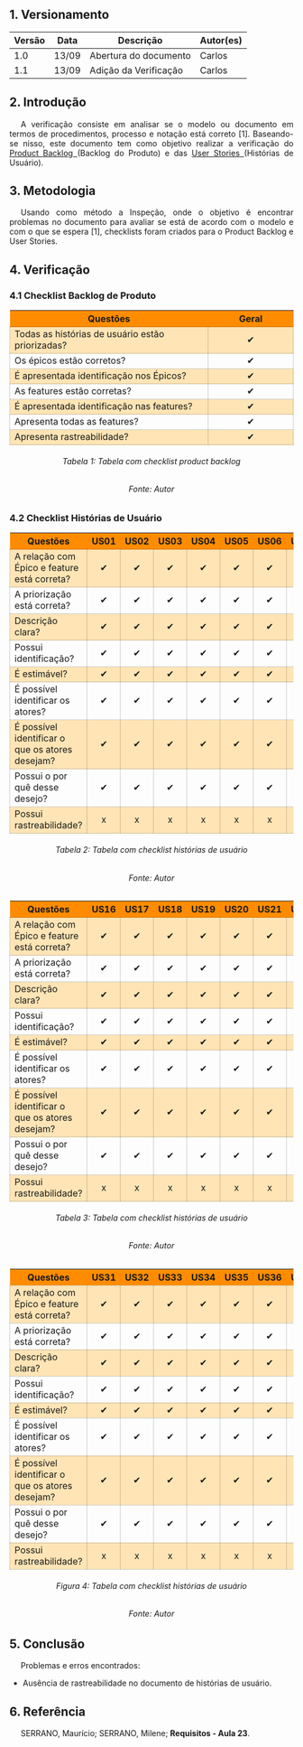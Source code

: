 ## 1. Versionamento

| Versão | Data  | Descrição             | Autor(es)       |
| ------ | ----- | --------------------- | --------------- |
| 1.0    | 13/09 | Abertura do documento | Carlos |
| 1.1    | 13/09 | Adição da Verificação | Carlos |

## 2. Introdução

<p style="text-align: justify; text-indent: 20px">
A verificação consiste em analisar se o modelo ou documento em termos de procedimentos, processo e notação está correto [1]. Baseando-se nisso, este documento tem como objetivo realizar a verificação do <a href="../../../modelagem/product_backlog"> Product Backlog </a>(Backlog do Produto) e das <a href="../../../modelagem/historias_usuario"> User Stories </a>(Histórias de Usuário).
</p>

## 3. Metodologia

<p style="text-align: justify; text-indent: 20px">
Usando como método a Inspeção, onde o objetivo é encontrar problemas no documento para avaliar se está de acordo com o modelo e com o que se espera [1], checklists foram criados para o Product Backlog e User Stories.
</p>

## 4. Verificação

### 4.1 Checklist Backlog de Produto

<style>
    #celula {
        vertical-align: middle;
        text-align: center;
    }
    .row{
        border: 0.2px solid rgba(0,0,0,0.2);
    }
    #color{
        background-color: #FFE4B5;
    }
</style>
<center>

<table class="">
    <thead style="background-color:	#FF8C00;">
        <tr>
            <th style="width: 70%;">Questões</th>
            <th style="width: 30%;">Geral</th>
        </tr>
    </thead>
    <tbody >
        <tr id="color">
            <td class="row">Todas as histórias de usuário estão priorizadas?</td>
            <td id="celula" class="row"> ✔</td>
        </tr>
        <tr>
            <td class="row">Os épicos estão corretos?</td>
            <td id="celula" class="row"> ✔</td>
        </tr>
        <tr id="color">
            <td class="row">É apresentada identificação nos Épicos?</td>
            <td id="celula" class="row"> ✔</td>
        </tr>
        <tr>
            <td class="row">As features estão corretas?</td>
            <td id="celula" class="row"> ✔</td>
        </tr>
        <tr id="color"> 
            <td class="row">É apresentada identificação nas features?</td>
            <td id="celula" class="row"> ✔</td>
        </tr>
        <tr>
            <td class="row">Apresenta todas as features?</td>
            <td id="celula" class="row"> ✔</td>
        </tr>
        <tr id="color">
            <td class="row">Apresenta rastreabilidade?</td>
            <td id="celula" class="row"> ✔</td>
        </tr>
    </tbody>
</table>
</center>

<h6 align = "center">Tabela 1: Tabela com checklist product backlog </h6>
<h6 align = "center">Fonte: Autor</h6>


### 4.2 Checklist Histórias de Usuário

<center>

<table class="">
    <thead style="background-color:	#FF8C00;">
        <tr>
            <th style="width: 70%;">Questões</th>
            <th >US01</th>
            <th>US02</th>
            <th>US03</th>
            <th>US04</th>
            <th>US05</th>
            <th>US06</th>
            <th>US07</th>
            <th>US08</th>
            <th>US09</th>
            <th>US10</th>
            <th>US11</th>
            <th>US12</th>
            <th>US13</th>
            <th>US14</th>
            <th>US15</th>
        </tr>
    </thead>
    <tbody >
        <tr id="color">
            <td class="row">A relação com Épico e feature está correta?</td>
            <td id="celula" class="row"> ✔</td>
            <td id="celula" class="row"> ✔</td>
            <td id="celula" class="row"> ✔</td>
            <td id="celula" class="row"> ✔</td>
            <td id="celula" class="row"> ✔</td>
            <td id="celula" class="row"> ✔</td>
            <td id="celula" class="row"> ✔</td>
            <td id="celula" class="row"> ✔</td>
            <td id="celula" class="row"> ✔</td>
            <td id="celula" class="row"> ✔</td>
            <td id="celula" class="row"> ✔</td>
            <td id="celula" class="row"> ✔</td>
            <td id="celula" class="row"> ✔</td>
            <td id="celula" class="row"> ✔</td>
            <td id="celula" class="row"> ✔</td>
        </tr>
        <tr>
            <td class="row">A priorização está correta?</td>
            <td id="celula" class="row"> ✔</td>
            <td id="celula" class="row"> ✔</td>
            <td id="celula" class="row"> ✔</td>
            <td id="celula" class="row"> ✔</td>
            <td id="celula" class="row"> ✔</td>
            <td id="celula" class="row"> ✔</td>
            <td id="celula" class="row"> ✔</td>
            <td id="celula" class="row"> ✔</td>
            <td id="celula" class="row"> ✔</td>
            <td id="celula" class="row"> ✔</td>
            <td id="celula" class="row"> ✔</td>
            <td id="celula" class="row"> ✔</td>
            <td id="celula" class="row"> ✔</td>
            <td id="celula" class="row"> ✔</td>
            <td id="celula" class="row"> ✔</td>
        </tr>
        <tr id="color">
            <td class="row">Descrição clara?</td>
            <td id="celula" class="row"> ✔</td>
            <td id="celula" class="row"> ✔</td>
            <td id="celula" class="row"> ✔</td>
            <td id="celula" class="row"> ✔</td>
            <td id="celula" class="row"> ✔</td>
            <td id="celula" class="row"> ✔</td>
            <td id="celula" class="row"> ✔</td>
            <td id="celula" class="row"> ✔</td>
            <td id="celula" class="row"> ✔</td>
            <td id="celula" class="row"> ✔</td>
            <td id="celula" class="row"> ✔</td>
            <td id="celula" class="row"> ✔</td>
            <td id="celula" class="row"> ✔</td>
            <td id="celula" class="row"> ✔</td>
            <td id="celula" class="row"> ✔</td>
        </tr>
        <tr>
            <td class="row">Possui identificação?</td>
             <td id="celula" class="row"> ✔</td>
            <td id="celula" class="row"> ✔</td>
            <td id="celula" class="row"> ✔</td>
            <td id="celula" class="row"> ✔</td>
            <td id="celula" class="row"> ✔</td>
            <td id="celula" class="row"> ✔</td>
            <td id="celula" class="row"> ✔</td>
            <td id="celula" class="row"> ✔</td>
            <td id="celula" class="row"> ✔</td>
            <td id="celula" class="row"> ✔</td>
            <td id="celula" class="row"> ✔</td>
            <td id="celula" class="row"> ✔</td>
            <td id="celula" class="row"> ✔</td>
            <td id="celula" class="row"> ✔</td>
            <td id="celula" class="row"> ✔</td>
        </tr>
        <tr id="color"> 
            <td class="row">É estimável?</td>
            <td id="celula" class="row"> ✔</td>
            <td id="celula" class="row"> ✔</td>
            <td id="celula" class="row"> ✔</td>
            <td id="celula" class="row"> ✔</td>
            <td id="celula" class="row"> ✔</td>
            <td id="celula" class="row"> ✔</td>
            <td id="celula" class="row"> ✔</td>
            <td id="celula" class="row"> ✔</td>
            <td id="celula" class="row"> ✔</td>
            <td id="celula" class="row"> ✔</td>
            <td id="celula" class="row"> ✔</td>
            <td id="celula" class="row"> ✔</td>
            <td id="celula" class="row"> ✔</td>
            <td id="celula" class="row"> ✔</td>
            <td id="celula" class="row"> ✔</td>
        </tr>
        <tr>
            <td class="row">É possível identificar os atores?</td>
            <td id="celula" class="row"> ✔</td>
            <td id="celula" class="row"> ✔</td>
            <td id="celula" class="row"> ✔</td>
            <td id="celula" class="row"> ✔</td>
            <td id="celula" class="row"> ✔</td>
            <td id="celula" class="row"> ✔</td>
            <td id="celula" class="row"> ✔</td>
            <td id="celula" class="row"> ✔</td>
            <td id="celula" class="row"> ✔</td>
            <td id="celula" class="row"> ✔</td>
            <td id="celula" class="row"> ✔</td>
            <td id="celula" class="row"> ✔</td>
            <td id="celula" class="row"> ✔</td>
            <td id="celula" class="row"> ✔</td>
            <td id="celula" class="row"> ✔</td>
        </tr>
        <tr id="color">
            <td class="row">É possível identificar o que os atores desejam?</td>
            <td id="celula" class="row"> ✔</td>
            <td id="celula" class="row"> ✔</td>
            <td id="celula" class="row"> ✔</td>
            <td id="celula" class="row"> ✔</td>
            <td id="celula" class="row"> ✔</td>
            <td id="celula" class="row"> ✔</td>
            <td id="celula" class="row"> ✔</td>
            <td id="celula" class="row"> ✔</td>
            <td id="celula" class="row"> ✔</td>
            <td id="celula" class="row"> ✔</td>
            <td id="celula" class="row"> ✔</td>
            <td id="celula" class="row"> ✔</td>
            <td id="celula" class="row"> ✔</td>
            <td id="celula" class="row"> ✔</td>
            <td id="celula" class="row"> ✔</td>
        </tr>
        <tr >
            <td class="row">Possui o por quê desse desejo?</td>
            <td id="celula" class="row"> ✔</td>
            <td id="celula" class="row"> ✔</td>
            <td id="celula" class="row"> ✔</td>
            <td id="celula" class="row"> ✔</td>
            <td id="celula" class="row"> ✔</td>
            <td id="celula" class="row"> ✔</td>
            <td id="celula" class="row"> ✔</td>
            <td id="celula" class="row"> ✔</td>
            <td id="celula" class="row"> ✔</td>
            <td id="celula" class="row"> ✔</td>
            <td id="celula" class="row"> ✔</td>
            <td id="celula" class="row"> ✔</td>
            <td id="celula" class="row"> ✔</td>
            <td id="celula" class="row"> ✔</td>
            <td id="celula" class="row"> ✔</td>
        </tr>
        <tr id="color">
            <td class="row">Possui rastreabilidade?</td>
            <td id="celula" class="row"> x</td>
            <td id="celula" class="row"> x</td>
            <td id="celula" class="row"> x</td>
            <td id="celula" class="row"> x</td>
            <td id="celula" class="row"> x</td>
            <td id="celula" class="row"> x</td>
            <td id="celula" class="row"> x</td>
            <td id="celula" class="row"> x</td>
            <td id="celula" class="row"> x</td>
            <td id="celula" class="row"> x</td>
            <td id="celula" class="row"> x</td>
            <td id="celula" class="row"> x</td>
            <td id="celula" class="row"> x</td>
            <td id="celula" class="row"> x</td>
            <td id="celula" class="row"> x</td>
        </tr>
    </tbody>
</table>
</center>

<h6 align = "center">Tabela 2: Tabela com checklist histórias de usuário </h6>
<h6 align = "center">Fonte: Autor</h6>

<center>

<table class="">
    <thead style="background-color:	#FF8C00;">
        <tr>
            <th style="width: 70%;">Questões</th>
            <th>US16</th>
            <th>US17</th>
            <th>US18</th>
            <th>US19</th>
            <th>US20</th>
            <th>US21</th>
            <th>US22</th>
            <th>US23</th>
            <th>US24</th>
            <th>US25</th>
            <th>US26</th>
            <th>US27</th>
            <th>US28</th>
            <th>US29</th>
            <th>US30</th>
        </tr>
    </thead>
    <tbody >
        <tr id="color">
            <td class="row">A relação com Épico e feature está correta?</td>
            <td id="celula" class="row"> ✔</td>
            <td id="celula" class="row"> ✔</td>
            <td id="celula" class="row"> ✔</td>
            <td id="celula" class="row"> ✔</td>
            <td id="celula" class="row"> ✔</td>
            <td id="celula" class="row"> ✔</td>
            <td id="celula" class="row"> ✔</td>
            <td id="celula" class="row"> ✔</td>
            <td id="celula" class="row"> ✔</td>
            <td id="celula" class="row"> ✔</td>
            <td id="celula" class="row"> ✔</td>
            <td id="celula" class="row"> ✔</td>
            <td id="celula" class="row"> ✔</td>
            <td id="celula" class="row"> ✔</td>
            <td id="celula" class="row"> ✔</td>
        </tr>
        <tr>
            <td class="row">A priorização está correta?</td>
            <td id="celula" class="row"> ✔</td>
            <td id="celula" class="row"> ✔</td>
            <td id="celula" class="row"> ✔</td>
            <td id="celula" class="row"> ✔</td>
            <td id="celula" class="row"> ✔</td>
            <td id="celula" class="row"> ✔</td>
            <td id="celula" class="row"> ✔</td>
            <td id="celula" class="row"> ✔</td>
            <td id="celula" class="row"> ✔</td>
            <td id="celula" class="row"> ✔</td>
            <td id="celula" class="row"> ✔</td>
            <td id="celula" class="row"> ✔</td>
            <td id="celula" class="row"> ✔</td>
            <td id="celula" class="row"> ✔</td>
            <td id="celula" class="row"> ✔</td>
        </tr>
        <tr id="color">
            <td class="row">Descrição clara?</td>
            <td id="celula" class="row"> ✔</td>
            <td id="celula" class="row"> ✔</td>
            <td id="celula" class="row"> ✔</td>
            <td id="celula" class="row"> ✔</td>
            <td id="celula" class="row"> ✔</td>
            <td id="celula" class="row"> ✔</td>
            <td id="celula" class="row"> ✔</td>
            <td id="celula" class="row"> ✔</td>
            <td id="celula" class="row"> ✔</td>
            <td id="celula" class="row"> ✔</td>
            <td id="celula" class="row"> ✔</td>
            <td id="celula" class="row"> ✔</td>
            <td id="celula" class="row"> ✔</td>
            <td id="celula" class="row"> ✔</td>
            <td id="celula" class="row"> ✔</td>
        </tr>
        <tr>
            <td class="row">Possui identificação?</td>
             <td id="celula" class="row"> ✔</td>
            <td id="celula" class="row"> ✔</td>
            <td id="celula" class="row"> ✔</td>
            <td id="celula" class="row"> ✔</td>
            <td id="celula" class="row"> ✔</td>
            <td id="celula" class="row"> ✔</td>
            <td id="celula" class="row"> ✔</td>
            <td id="celula" class="row"> ✔</td>
            <td id="celula" class="row"> ✔</td>
            <td id="celula" class="row"> ✔</td>
            <td id="celula" class="row"> ✔</td>
            <td id="celula" class="row"> ✔</td>
            <td id="celula" class="row"> ✔</td>
            <td id="celula" class="row"> ✔</td>
            <td id="celula" class="row"> ✔</td>
        </tr>
        <tr id="color"> 
            <td class="row">É estimável?</td>
            <td id="celula" class="row"> ✔</td>
            <td id="celula" class="row"> ✔</td>
            <td id="celula" class="row"> ✔</td>
            <td id="celula" class="row"> ✔</td>
            <td id="celula" class="row"> ✔</td>
            <td id="celula" class="row"> ✔</td>
            <td id="celula" class="row"> ✔</td>
            <td id="celula" class="row"> ✔</td>
            <td id="celula" class="row"> ✔</td>
            <td id="celula" class="row"> ✔</td>
            <td id="celula" class="row"> ✔</td>
            <td id="celula" class="row"> ✔</td>
            <td id="celula" class="row"> ✔</td>
            <td id="celula" class="row"> ✔</td>
            <td id="celula" class="row"> ✔</td>
        </tr>
        <tr>
            <td class="row">É possível identificar os atores?</td>
            <td id="celula" class="row"> ✔</td>
            <td id="celula" class="row"> ✔</td>
            <td id="celula" class="row"> ✔</td>
            <td id="celula" class="row"> ✔</td>
            <td id="celula" class="row"> ✔</td>
            <td id="celula" class="row"> ✔</td>
            <td id="celula" class="row"> ✔</td>
            <td id="celula" class="row"> ✔</td>
            <td id="celula" class="row"> ✔</td>
            <td id="celula" class="row"> ✔</td>
            <td id="celula" class="row"> ✔</td>
            <td id="celula" class="row"> ✔</td>
            <td id="celula" class="row"> ✔</td>
            <td id="celula" class="row"> ✔</td>
            <td id="celula" class="row"> ✔</td>
        </tr>
        <tr id="color">
            <td class="row">É possível identificar o que os atores desejam?</td>
            <td id="celula" class="row"> ✔</td>
            <td id="celula" class="row"> ✔</td>
            <td id="celula" class="row"> ✔</td>
            <td id="celula" class="row"> ✔</td>
            <td id="celula" class="row"> ✔</td>
            <td id="celula" class="row"> ✔</td>
            <td id="celula" class="row"> ✔</td>
            <td id="celula" class="row"> ✔</td>
            <td id="celula" class="row"> ✔</td>
            <td id="celula" class="row"> ✔</td>
            <td id="celula" class="row"> ✔</td>
            <td id="celula" class="row"> ✔</td>
            <td id="celula" class="row"> ✔</td>
            <td id="celula" class="row"> ✔</td>
            <td id="celula" class="row"> ✔</td>
        </tr>
        <tr >
            <td class="row">Possui o por quê desse desejo?</td>
            <td id="celula" class="row"> ✔</td>
            <td id="celula" class="row"> ✔</td>
            <td id="celula" class="row"> ✔</td>
            <td id="celula" class="row"> ✔</td>
            <td id="celula" class="row"> ✔</td>
            <td id="celula" class="row"> ✔</td>
            <td id="celula" class="row"> ✔</td>
            <td id="celula" class="row"> ✔</td>
            <td id="celula" class="row"> ✔</td>
            <td id="celula" class="row"> ✔</td>
            <td id="celula" class="row"> ✔</td>
            <td id="celula" class="row"> ✔</td>
            <td id="celula" class="row"> ✔</td>
            <td id="celula" class="row"> ✔</td>
            <td id="celula" class="row"> ✔</td>
        </tr>
        <tr id="color">
            <td class="row">Possui rastreabilidade?</td>
            <td id="celula" class="row"> x</td>
            <td id="celula" class="row"> x</td>
            <td id="celula" class="row"> x</td>
            <td id="celula" class="row"> x</td>
            <td id="celula" class="row"> x</td>
            <td id="celula" class="row"> x</td>
            <td id="celula" class="row"> x</td>
            <td id="celula" class="row"> x</td>
            <td id="celula" class="row"> x</td>
            <td id="celula" class="row"> x</td>
            <td id="celula" class="row"> x</td>
            <td id="celula" class="row"> x</td>
            <td id="celula" class="row"> x</td>
            <td id="celula" class="row"> x</td>
            <td id="celula" class="row"> x</td>
        </tr>
    </tbody>
</table>
</center>

<h6 align = "center">Tabela 3: Tabela com checklist histórias de usuário </h6>
<h6 align = "center">Fonte: Autor</h6>

<center>

<table class="">
    <thead style="background-color:	#FF8C00;">
        <tr>
            <th style="width: 70%;">Questões</th>
            <th>US31</th>
            <th>US32</th>
            <th>US33</th>
            <th>US34</th>
            <th>US35</th>
            <th>US36</th>
            <th>US37</th>
            <th>US38</th>
            <th>US39</th>
        </tr>
    </thead>
    <tbody >
        <tr id="color">
            <td class="row">A relação com Épico e feature está correta?</td>
            <td id="celula" class="row"> ✔</td>
            <td id="celula" class="row"> ✔</td>
            <td id="celula" class="row"> ✔</td>
            <td id="celula" class="row"> ✔</td>
            <td id="celula" class="row"> ✔</td>
            <td id="celula" class="row"> ✔</td>
            <td id="celula" class="row"> ✔</td>
            <td id="celula" class="row"> ✔</td>
            <td id="celula" class="row"> ✔</td>
        </tr>
        <tr>
            <td class="row">A priorização está correta?</td>
            <td id="celula" class="row"> ✔</td>
            <td id="celula" class="row"> ✔</td>
            <td id="celula" class="row"> ✔</td>
            <td id="celula" class="row"> ✔</td>
            <td id="celula" class="row"> ✔</td>
            <td id="celula" class="row"> ✔</td>
            <td id="celula" class="row"> ✔</td>
            <td id="celula" class="row"> ✔</td>
            <td id="celula" class="row"> ✔</td>
        </tr>
        <tr id="color">
            <td class="row">Descrição clara?</td>
            <td id="celula" class="row"> ✔</td>
            <td id="celula" class="row"> ✔</td>
            <td id="celula" class="row"> ✔</td>
            <td id="celula" class="row"> ✔</td>
            <td id="celula" class="row"> ✔</td>
            <td id="celula" class="row"> ✔</td>
            <td id="celula" class="row"> ✔</td>
            <td id="celula" class="row"> ✔</td>
            <td id="celula" class="row"> ✔</td>
        </tr>
        <tr>
            <td class="row">Possui identificação?</td>
            <td id="celula" class="row"> ✔</td>
            <td id="celula" class="row"> ✔</td>
            <td id="celula" class="row"> ✔</td>
            <td id="celula" class="row"> ✔</td>
            <td id="celula" class="row"> ✔</td>
            <td id="celula" class="row"> ✔</td>
            <td id="celula" class="row"> ✔</td>
            <td id="celula" class="row"> ✔</td>
            <td id="celula" class="row"> ✔</td>
        </tr>
        <tr id="color"> 
            <td class="row">É estimável?</td>
            <td id="celula" class="row"> ✔</td>
            <td id="celula" class="row"> ✔</td>
            <td id="celula" class="row"> ✔</td>
            <td id="celula" class="row"> ✔</td>
            <td id="celula" class="row"> ✔</td>
            <td id="celula" class="row"> ✔</td>
            <td id="celula" class="row"> ✔</td>
            <td id="celula" class="row"> ✔</td>
            <td id="celula" class="row"> ✔</td>
        </tr>
        <tr>
            <td class="row">É possível identificar os atores?</td>
            <td id="celula" class="row"> ✔</td>
            <td id="celula" class="row"> ✔</td>
            <td id="celula" class="row"> ✔</td>
            <td id="celula" class="row"> ✔</td>
            <td id="celula" class="row"> ✔</td>
            <td id="celula" class="row"> ✔</td>
            <td id="celula" class="row"> ✔</td>
            <td id="celula" class="row"> ✔</td>
            <td id="celula" class="row"> ✔</td>
        </tr>
        <tr id="color">
            <td class="row">É possível identificar o que os atores desejam?</td>
            <td id="celula" class="row"> ✔</td>
            <td id="celula" class="row"> ✔</td>
            <td id="celula" class="row"> ✔</td>
            <td id="celula" class="row"> ✔</td>
            <td id="celula" class="row"> ✔</td>
            <td id="celula" class="row"> ✔</td>
            <td id="celula" class="row"> ✔</td>
            <td id="celula" class="row"> ✔</td>
            <td id="celula" class="row"> ✔</td>
        </tr>
        <tr >
            <td class="row">Possui o por quê desse desejo?</td>
            <td id="celula" class="row"> ✔</td>
            <td id="celula" class="row"> ✔</td>
            <td id="celula" class="row"> ✔</td>
            <td id="celula" class="row"> ✔</td>
            <td id="celula" class="row"> ✔</td>
            <td id="celula" class="row"> ✔</td>
            <td id="celula" class="row"> ✔</td>
            <td id="celula" class="row"> ✔</td>
            <td id="celula" class="row"> ✔</td>
        </tr>
        <tr id="color">
            <td class="row">Possui rastreabilidade?</td>
            <td id="celula" class="row"> x</td>
            <td id="celula" class="row"> x</td>
            <td id="celula" class="row"> x</td>
            <td id="celula" class="row"> x</td>
            <td id="celula" class="row"> x</td>
            <td id="celula" class="row"> x</td>
            <td id="celula" class="row"> x</td>
            <td id="celula" class="row"> x</td>
            <td id="celula" class="row"> x</td>
        </tr>
    </tbody>
</table>
</center>

<h6 align = "center">Figura 4: Tabela com checklist histórias de usuário </h6>
<h6 align = "center">Fonte: Autor</h6>

## 5. Conclusão

<p style="text-align: justify; text-indent: 20px">
Problemas e erros encontrados:
</p>

- Ausência de rastreabilidade no documento de histórias de usuário.

## 6. Referência

<p style="text-align: justify; text-indent: 20px">SERRANO, Maurício; SERRANO, Milene; <b>Requisitos - Aula 23</b>. </p>

